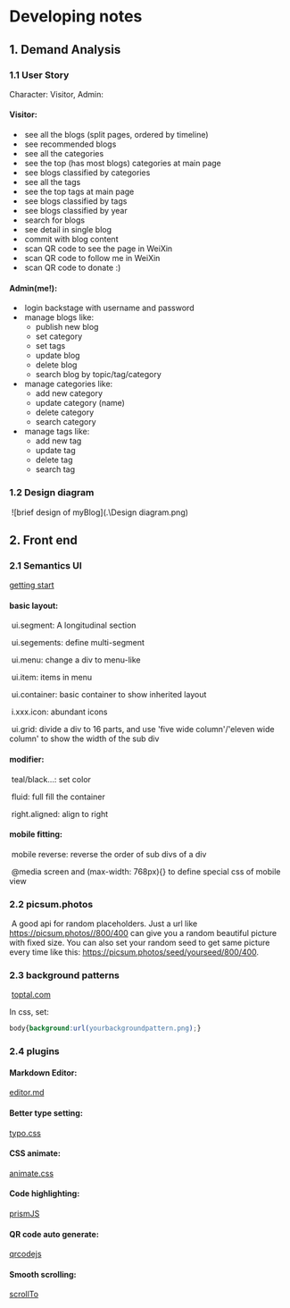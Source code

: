 # Developing notes

## 1. Demand Analysis

### 1.1 User Story

Character: Visitor, Admin:

#### Visitor: 

- ​		see all the blogs (split pages, ordered by timeline)
- ​        see recommended blogs
- ​		see all the categories
- ​		see the top (has most blogs) categories at main page
- ​		see blogs classified by categories
- ​		see all the tags
- ​		see the top tags at main page
- ​		see blogs classified by tags
- ​		see blogs classified by year
- ​		search for blogs
- ​		see detail in single blog
- ​		commit with blog content
- ​		scan QR code to see the page in WeiXin
- ​		scan QR code to follow me in WeiXin
- ​		scan QR code to donate :)

#### 	Admin(me!):

- ​		login backstage with username and password
- ​		manage blogs like:
  - publish new blog
  - set category
  - set tags
  - update blog
  - delete blog
  - search blog by topic/tag/category
- ​      manage categories like:
  - add new category
  - update category (name)
  - delete category
  - search category
- ​      manage tags like:
  - add new tag
  - update tag
  - delete tag
  - search tag



### 1.2 Design diagram

​			![brief design of myBlog](.\Design diagram.png)



## 2. Front end

### 2.1 Semantics UI

[getting start](https://semantic-ui.com/introduction/getting-started.html)

#### basic layout:

​	ui.segment: A longitudinal section

​	ui.segements: define multi-segment

​	ui.menu: change a div to menu-like

​	ui.item: items in menu

​	ui.container: basic container to show inherited layout

​	i.xxx.icon: abundant icons

​	ui.grid: divide a div to 16 parts, and use 'five wide column'/'eleven wide column' to show the width of the sub div

#### modifier:

​	teal/black...: set color

​	fluid: full fill the container

​	right.aligned: align to right

#### mobile fitting:

​	mobile reverse: reverse the order of sub divs of a div

​	@media screen and (max-width: 768px){} to define special css of mobile view

### 2.2 picsum.photos

​	A good api for random placeholders. Just a url like https://picsum.photos//800/400 can give you a random beautiful picture with fixed size. You can also set your random seed to get same picture every time like this: https://picsum.photos/seed/yourseed/800/400.



### 2.3 background patterns

​	[toptal.com](https://www.toptal.com/designers/subtlepatterns/)

   In css, set:

```css
body{background:url(yourbackgroundpattern.png);}
```



### 2.4 plugins

#### Markdown Editor:

[editor.md](http://editor.md.ipandao.com/)

#### Better type setting:

[typo.css](https://github.com/sofish/typo.css)

#### CSS animate:

[animate.css](https://github.com/daneden/animate.css)

#### Code highlighting:

[prismJS](https://github.com/PrismJS/prism)

#### QR code auto generate:

[qrcodejs](https://github.com/davidshimjs/qrcodejs)

#### Smooth scrolling:

[scrollTo](https://github.com/flesler/jquery.scrollTo)

